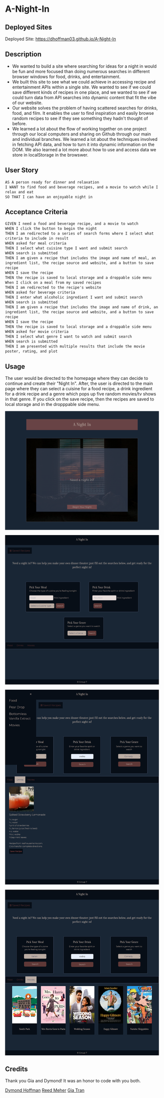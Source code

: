 # A-Night-In

## Deployed Sites

Deployed Site: https://dhoffman03.github.io/A-Night-In

## Description

- We wanted to build a site where searching for ideas for a night in would be fun and more focused than doing numerous searches in different browser windows for food, drinks, and entertainment. 
- We built this site to see what we could achieve in accessing recipe and entertainment APIs within a single site. We wanted to see if we could save different kinds of recipes in one place, and we wanted to see if we could turn data from API searches into dynamic content that fit the vibe of our website.
- Our website solves the problem of having scattered searches for drinks, food, and film. It enables the user to find inspiration and easily browse random recipes to see if they see something they hadn't thought of before. 
- We learned a lot about the flow of working together on one project through our local computers and sharing on Github through our main and individual branches.  We learned a lot about the techniques involved in fetching API data, and how to turn it into dynamic information on the DOM. We also learned a lot more about how to use and access data we store in localStorage in the browswer.  



## User Story

```
AS A person ready for dinner and relaxation
I WANT to find food and beverage recipes, and a movie to watch while I relax and eat
SO THAT I can have an enjoyable night in

```

## Acceptance Criteria 

```
GIVEN I need a food and beverage recipe, and a movie to watch
WHEN I click the button to begin the night
THEN I am redirected to a series of search forms where I select what criteria to include in result
WHEN asked for meal criteria
THEN I select what cuisine type I want and submit search
WHEN search is submitted 
THEN I am given a recipe that includes the image and name of meal, an ingredient list, the recipe source and website, and a button to save recipe
WHEN I save the recipe
THEN the recipe is saved to local storage and a droppable side menu
When I click on a meal from my saved recipes
THEN I am redirected to the recipe's website
WHEN asked for beverage criteria
THEN I enter what alcoholic ingredient I want and submit search
WHEN search is submitted 
THEN I am given a recipe that includes the image and name of drink, an ingredient list, the recipe source and website, and a button to save recipe
WHEN I save the recipe
THEN the recipe is saved to local storage and a droppable side menu
WHEN asked for movie criteria
THEN I select what genre I want to watch and submit search
WHEN search is submitted 
THEN I am presented with multiple results that include the movie poster, rating, and plot
```

## Usage

The user would be directed to the homepage where they can decide to continue and create their "Night In". After, the user is directed to the main page where they can select a cuisine for a food recipe, a drink ingredient for a drink recipe and a genre which pops up five random movies/tv shows in that genre. If you click on the save recipe, then the recipes are saved to local storage and in the dropppable side menu.


![homepage background of cozy bed looking out a window](assests/images/homepage.png)

![mainpage with three options to choose a drink, meal, and movie genre](assests/images/mainpage.png)

![drink recipe loaded and saved in droppable side bar](assests/images/drink&saved.png)

![movie genre picked and loads 5 movies on screen](assests/images/movies-load.png)

## Credits

Thank you Gia and Dymond! It was an honor to code with you both.  

[Dymond Hoffman](https://github.com/dhoffman03)
[Reed Meher](https://github.com/archonology)
[Gia Tran](https://github.com/gt1222)


